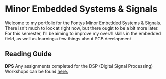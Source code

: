 # Minor Embedded Systems & Signals

Welcome to my portfolio for the Fontys Minor Embedded Systems & Signals. There isn't much to look at right now, but there ought to be a bit more later.
For this semester, I'll be aiming to improve my overall skills in the embedded field, as well as learning a few things about PCB development.

## Reading Guide

**DPS** Any assignments completed for the DSP (Digital Signal Processing) Workshops can be found [here.](DSP/README.md)
